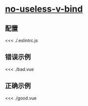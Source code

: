 # [no-useless-v-bind](https://eslint.vuejs.org/rules/no-useless-v-bind.html)

## 配置

<<< ./.eslintrc.js

## 错误示例

<<< ./bad.vue

## 正确示例

<<< ./good.vue
